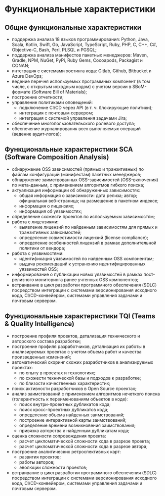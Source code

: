 # Функциональные характеристики

## Общие функциональные характеристики

- поддержка анализа 18 языков программирования: Python, Java, Scala, Kotlin, Swift, Go, JavaScript, TypeScript, Ruby, PHP, C, C++, C#, Objective-C, Bash, Perl, PLSQL и PGSQL; 
- поддержка анализа манифестов пакетных менеджеров: Maven, Gradle, NPM, NuGet, PyPi, Ruby Gems, Cocoapods, Packagist и CONAN;
- интеграция с системами хостинга кода: Gitlab, Github, Bitbucket и Azure DevOps;
- ведение перечня используемых программных компонент (в том числе, с открытым исходным кодом) с учетом версии в SBoM-формате (Software Bill of Materials);
- построение отчетности;
- управление политиками оповещений:
    + подключение CI/CD через API (в т. ч. блокирующие политики);
    + интеграция с почтовым сервером;
    + интеграция с системой управления задачами Jira;
- обеспечение многопользовательского ролевого доступа;
- обеспечение журналирования всех выполняемых операций (ведение аудит-логов);


## Функциональные характеристики SCA (Software Composition Analysis)

- обнаружение OSS зависимостей (прямых и транзитивных) по файлам конфигураций (манифестам) пакетных менеджеров;
- обнаружение заимствованных OSS-зависимостей (OSS-включения) по мета-данным, с применением алгоритмов гибкого поиска;
- актуализация информации об обнаруженных зависимостях: 
    + общая информация о зависимости: дата релиза; автор; официальная веб-страница; на размещение в пакетном индексе;
    + информация о лицензиях;
    + информация об уязвимостях;
- определение схожести проектов по используемым зависимостям;
- работа с лицензиями:
    + выявление лицензий по найденным зависимостям для прямых и транзитивных зависимостей;
    + определение совместимости лицензий (license compliance);
    + определение особенностей лицензий в рамках дополнительной политики от вендора;
- работа с уязвимостями:
    + идентификация уязвимостей по найденным OSS компонентам;
    + выдача рекомендаций к устранению идентифицированных уязвимостей OSS;
- информирование о публикации новых уязвимостей в рамках пост-релизного мониторинга ранее учтенных OSS компонентов;
- встраивание в цикл разработки программного обеспечения (SDLC) посредством интеграции с системами версионирования исходного кода, CI/CD-конвейером, системами управления задачами и почтовым сервером.


## Функциональные характеристики TQI (Teams & Quality Intelligence)

- построение профиля проектов, детализация технического и авторского состава разработки;
- построение профиля разработчиков, детализация их работы в анализируемых проектах с учетом объема работ и качества произведенных изменений;
- автоматический скоринг схожих разработчиков в анализируемых проектах:
    + по опыту в проектах и технологиях;
    + по схожести технической базы и подходов к разработке;
    + по близости качественных характеристик;
- поиск активности разработчиков в Open Source проектах;
- анализ заимствований с применением алгоритмов нечеткого поиска (толерантность к переименованиям объектов в коде):
    + поиск внутри-проектных дубликатов кода;
    + поиск кросс-проектных дубликатов кода;
    + определение объема найденных заимствований;
    + построение интерактивной карты заимствований;
    + определение времени возникновения заимствования;
    + привязка авторства к найденным дубликатам кода;
- оценка сложности сопровождения проекта:
    + расчет цикломатической сложности кода в разрезе проекта;
    + расчет цикломатической сложности кода в разрезе автора;
- построение аналитических ретроспективных карт:
    + развития проектов;
    + работы авторов;
    + эволюции сложности проектов;
- встраивание в цикл разработки программного обеспечения (SDLC) посредством интеграции с системами версионирования исходного кода, CI/CD-конвейером, системами управления задачами и почтовым сервером.

